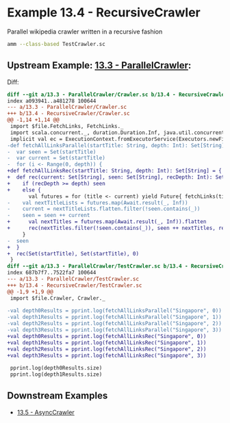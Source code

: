 # Example 13.4 - RecursiveCrawler
Parallel wikipedia crawler written in a recursive fashion

```bash
amm --class-based TestCrawler.sc
```

## Upstream Example: [13.3 - ParallelCrawler](https://github.com/handsonscala/handsonscala/tree/v1/examples/13.3%20-%20ParallelCrawler):
Diff:
```diff
diff --git a/13.3 - ParallelCrawler/Crawler.sc b/13.4 - RecursiveCrawler/Crawler.sc
index a093941..a481278 100644
--- a/13.3 - ParallelCrawler/Crawler.sc	
+++ b/13.4 - RecursiveCrawler/Crawler.sc	
@@ -1,14 +1,14 @@
 import $file.FetchLinks, FetchLinks._
 import scala.concurrent._, duration.Duration.Inf, java.util.concurrent.Executors
 implicit val ec = ExecutionContext.fromExecutorService(Executors.newFixedThreadPool(8))
-def fetchAllLinksParallel(startTitle: String, depth: Int): Set[String] = {
-  var seen = Set(startTitle)
-  var current = Set(startTitle)
-  for (i <- Range(0, depth)) {
+def fetchAllLinksRec(startTitle: String, depth: Int): Set[String] = {
+  def rec(current: Set[String], seen: Set[String], recDepth: Int): Set[String] = {
+    if (recDepth >= depth) seen
+    else {
       val futures = for (title <- current) yield Future{ fetchLinks(title) }
-    val nextTitleLists = futures.map(Await.result(_, Inf))
-    current = nextTitleLists.flatten.filter(!seen.contains(_))
-    seen = seen ++ current
+      val nextTitles = futures.map(Await.result(_, Inf)).flatten
+      rec(nextTitles.filter(!seen.contains(_)), seen ++ nextTitles, recDepth + 1)
     }
-  seen
+  }
+  rec(Set(startTitle), Set(startTitle), 0)
 }
diff --git a/13.3 - ParallelCrawler/TestCrawler.sc b/13.4 - RecursiveCrawler/TestCrawler.sc
index 687b7f7..7522fa7 100644
--- a/13.3 - ParallelCrawler/TestCrawler.sc	
+++ b/13.4 - RecursiveCrawler/TestCrawler.sc	
@@ -1,9 +1,9 @@
 import $file.Crawler, Crawler._
 
-val depth0Results = pprint.log(fetchAllLinksParallel("Singapore", 0))
-val depth1Results = pprint.log(fetchAllLinksParallel("Singapore", 1))
-val depth2Results = pprint.log(fetchAllLinksParallel("Singapore", 2))
-val depth3Results = pprint.log(fetchAllLinksParallel("Singapore", 3))
+val depth0Results = pprint.log(fetchAllLinksRec("Singapore", 0))
+val depth1Results = pprint.log(fetchAllLinksRec("Singapore", 1))
+val depth2Results = pprint.log(fetchAllLinksRec("Singapore", 2))
+val depth3Results = pprint.log(fetchAllLinksRec("Singapore", 3))
 
 pprint.log(depth0Results.size)
 pprint.log(depth1Results.size)
```
## Downstream Examples

- [13.5 - AsyncCrawler](https://github.com/handsonscala/handsonscala/tree/v1/examples/13.5%20-%20AsyncCrawler)